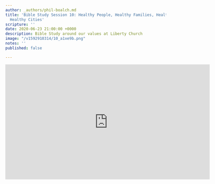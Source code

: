 ```yaml
---
author: _authors/phil-boalch.md
title: 'Bible Study Session 10: Healthy People, Healthy Families, Healthy Communities,
  Healthy Cities'
scripture: ''
date: 2020-06-23 21:00:00 +0000
description: Bible Study around our values at Liberty Church
image: "/v1592910314/10_a1xe9b.png"
notes: ''
published: false

---
```

<iframe src="https://player.vimeo.com/video/431779111" width="640" height="360" frameborder="0" allow="autoplay; fullscreen" allowfullscreen></iframe>